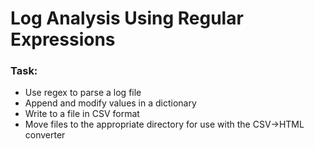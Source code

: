 # Log Analysis Using Regular Expressions

### Task:
  * Use regex to parse a log file
  * Append and modify values in a dictionary
  * Write to a file in CSV format
  * Move files to the appropriate directory for use with the CSV->HTML converter
